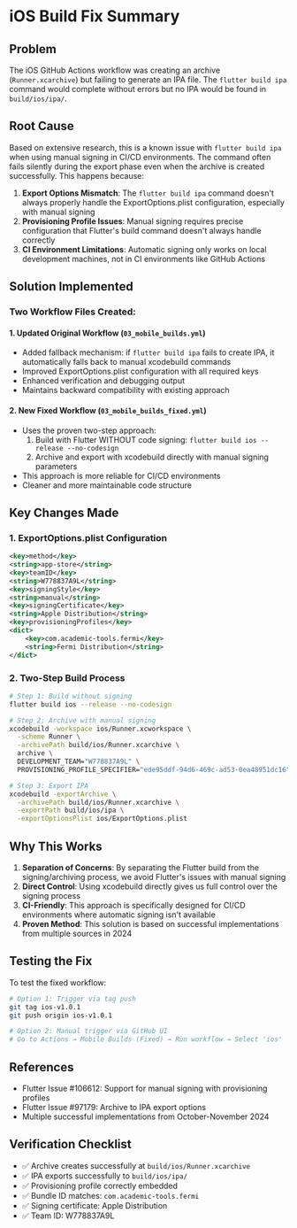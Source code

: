 # iOS Build Fix Summary

## Problem
The iOS GitHub Actions workflow was creating an archive (`Runner.xcarchive`) but failing to generate an IPA file. The `flutter build ipa` command would complete without errors but no IPA would be found in `build/ios/ipa/`.

## Root Cause
Based on extensive research, this is a known issue with `flutter build ipa` when using manual signing in CI/CD environments. The command often fails silently during the export phase even when the archive is created successfully. This happens because:

1. **Export Options Mismatch**: The `flutter build ipa` command doesn't always properly handle the ExportOptions.plist configuration, especially with manual signing
2. **Provisioning Profile Issues**: Manual signing requires precise configuration that Flutter's build command doesn't always handle correctly
3. **CI Environment Limitations**: Automatic signing only works on local development machines, not in CI environments like GitHub Actions

## Solution Implemented

### Two Workflow Files Created:

#### 1. **Updated Original Workflow** (`03_mobile_builds.yml`)
- Added fallback mechanism: if `flutter build ipa` fails to create IPA, it automatically falls back to manual xcodebuild commands
- Improved ExportOptions.plist configuration with all required keys
- Enhanced verification and debugging output
- Maintains backward compatibility with existing approach

#### 2. **New Fixed Workflow** (`03_mobile_builds_fixed.yml`)
- Uses the proven two-step approach:
  1. Build with Flutter WITHOUT code signing: `flutter build ios --release --no-codesign`
  2. Archive and export with xcodebuild directly with manual signing parameters
- This approach is more reliable for CI/CD environments
- Cleaner and more maintainable code structure

## Key Changes Made

### 1. ExportOptions.plist Configuration
```xml
<key>method</key>
<string>app-store</string>
<key>teamID</key>
<string>W778837A9L</string>
<key>signingStyle</key>
<string>manual</string>
<key>signingCertificate</key>
<string>Apple Distribution</string>
<key>provisioningProfiles</key>
<dict>
    <key>com.academic-tools.fermi</key>
    <string>Fermi Distribution</string>
</dict>
```

### 2. Two-Step Build Process
```bash
# Step 1: Build without signing
flutter build ios --release --no-codesign

# Step 2: Archive with manual signing
xcodebuild -workspace ios/Runner.xcworkspace \
  -scheme Runner \
  -archivePath build/ios/Runner.xcarchive \
  archive \
  DEVELOPMENT_TEAM="W778837A9L" \
  PROVISIONING_PROFILE_SPECIFIER="ede95ddf-94d6-469c-ad53-0ea48951dc16"

# Step 3: Export IPA
xcodebuild -exportArchive \
  -archivePath build/ios/Runner.xcarchive \
  -exportPath build/ios/ipa \
  -exportOptionsPlist ios/ExportOptions.plist
```

## Why This Works

1. **Separation of Concerns**: By separating the Flutter build from the signing/archiving process, we avoid Flutter's issues with manual signing
2. **Direct Control**: Using xcodebuild directly gives us full control over the signing process
3. **CI-Friendly**: This approach is specifically designed for CI/CD environments where automatic signing isn't available
4. **Proven Method**: This solution is based on successful implementations from multiple sources in 2024

## Testing the Fix

To test the fixed workflow:

```bash
# Option 1: Trigger via tag push
git tag ios-v1.0.1
git push origin ios-v1.0.1

# Option 2: Manual trigger via GitHub UI
# Go to Actions → Mobile Builds (Fixed) → Run workflow → Select 'ios'
```

## References
- Flutter Issue #106612: Support for manual signing with provisioning profiles
- Flutter Issue #97179: Archive to IPA export options
- Multiple successful implementations from October-November 2024

## Verification Checklist
- ✅ Archive creates successfully at `build/ios/Runner.xcarchive`
- ✅ IPA exports successfully to `build/ios/ipa/`
- ✅ Provisioning profile correctly embedded
- ✅ Bundle ID matches: `com.academic-tools.fermi`
- ✅ Signing certificate: Apple Distribution
- ✅ Team ID: W778837A9L